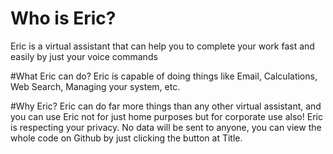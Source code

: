 # Who is Eric?
Eric is a virtual assistant that can help you to complete your work fast and easily by just your voice commands

#What Eric can do?
Eric is capable of doing things like Email, Calculations, Web Search, Managing your system, etc.

#Why Eric?
Eric can do far more things than any other virtual assistant, and you can use Eric not for just home purposes but for corporate use also!
Eric is respecting your privacy. No data will be sent to anyone, you can view the whole code on Github by just clicking the button at Title.

